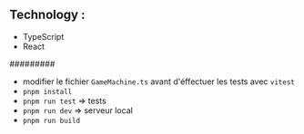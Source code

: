 ## Technology : 


- TypeScript
- React


#########

- modifier le fichier `GameMachine.ts` avant d'éffectuer les tests avec `vitest`
- `pnpm install`
- `pnpm run test` => tests
- `pnpm run dev` => serveur local
- `pnpm run build` 


<!-- - Websocket 
- Fastify
- NodeJS -->

